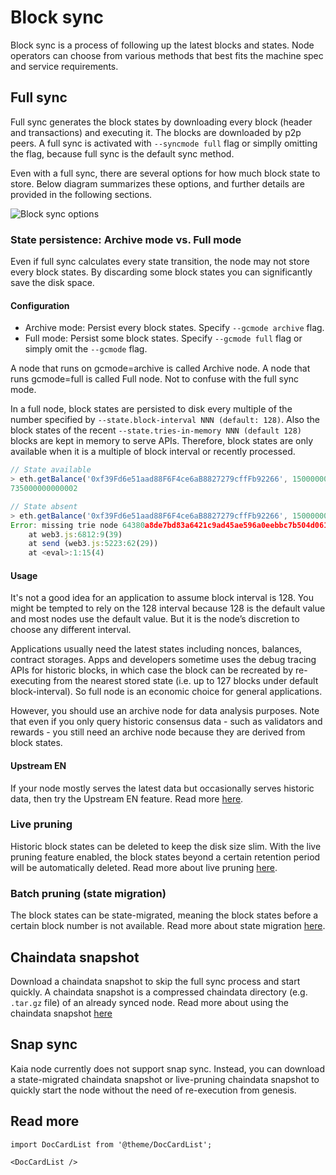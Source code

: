 #  Block sync

Block sync is a process of following up the latest blocks and states. Node operators can choose from various methods that best fits the machine spec and service requirements.

## Full sync

Full sync generates the block states by downloading every block (header and transactions) and executing it. The blocks are downloaded by p2p peers. A full sync is activated with `--syncmode full` flag or simplly omitting the flag, because full sync is the default sync method.

Even with a full sync, there are several options for how much block state to store. Below diagram summarizes these options, and further details are provided in the following sections.

![Block sync options](/img/learn/block_sync.png)

### State persistence: Archive mode vs. Full mode

Even if full sync calculates every state transition, the node may not store every block states. By discarding some block states you can significantly save the disk space.

#### Configuration

- Archive mode: Persist every block states. Specify `--gcmode archive` flag.
- Full mode: Persist some block states. Specify `--gcmode full` flag or simply omit the `--gcmode` flag.

A node that runs on gcmode=archive is called Archive node. A node that runs gcmode=full is called Full node. Not to confuse with the full sync mode.

In a full node, block states are persisted to disk every multiple of the number specified by `--state.block-interval NNN (default: 128)`. Also the block states of the recent `--state.tries-in-memory NNN (default 128)` blocks are kept in memory to serve APIs. Therefore, block states are only available when it is a multiple of block interval or recently processed.

```js
// State available
> eth.getBalance('0xf39Fd6e51aad88F6F4ce6aB8827279cffFb92266', 150000000)
735000000000002

// State absent
> eth.getBalance('0xf39Fd6e51aad88F6F4ce6aB8827279cffFb92266', 150000001)
Error: missing trie node 64380a8de7bd83a6421c9ad45ae596a0eebbc7b504d061f4a57c61742eadc804 (path )
	at web3.js:6812:9(39)
	at send (web3.js:5223:62(29))
	at <eval>:1:15(4)
```

#### Usage

It's not a good idea for an application to assume block interval is 128. You might be tempted to rely on the 128 interval because 128 is the default value and most nodes use the default value. But it is the node’s discretion to choose any different interval.

Applications usually need the latest states including nonces, balances, contract storages. Apps and developers sometime uses the debug tracing APIs for historic blocks, in which case the block can be recreated by re-executing from the nearest stored state (i.e. up to 127 blocks under default block-interval). So full node is an economic choice for general applications.

However, you should use an archive node for data analysis purposes. Note that even if you only query historic consensus data - such as validators and rewards - you still need an archive node because they are derived from block states.

#### Upstream EN

If your node mostly serves the latest data but occasionally serves historic data, then try the Upstream EN feature. Read more [here](../upstream-en).

### Live pruning

Historic block states can be deleted to keep the disk size slim. With the live pruning feature enabled, the block states beyond a certain retention period will be automatically deleted. Read more about live pruning [here](../live-pruning).

### Batch pruning (state migration)

The block states can be state-migrated, meaning the block states before a certain block number is not available. Read more about state migration [here](../state-migration).

## Chaindata snapshot

Download a chaindata snapshot to skip the full sync process and start quickly. A chaindata snapshot is a compressed chaindata directory (e.g. `.tar.gz` file) of an already synced node. Read more about using the chaindata snapshot [here](../)

## Snap sync

Kaia node currently does not support snap sync. Instead, you can download a state-migrated chaindata snapshot or live-pruning chaindata snapshot to quickly start the node without the need of re-execution from genesis.

## Read more

```mdx-code-block
import DocCardList from '@theme/DocCardList';

<DocCardList />
```
